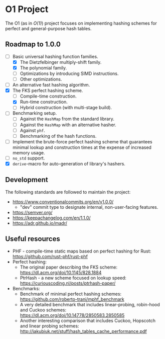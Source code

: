 # O1 Project

The O1 (as in _O(1)_) project focuses on implementing hashing schemes for perfect and
general-purpose hash tables.

## Roadmap to 1.0.0

- [ ] Basic universal hashing function families.
  - [x] The Dietzfelbinger multiply-shift family.
  - [x] The polynomial family.
  - [ ] Optimizations by introducing SIMD instructions.
  - [ ] Other optimizations.
- [ ] An alternative fast hashing algorithm.
- [x] The FKS perfect hashing scheme.
  - [ ] Compile-time construction.
  - [x] Run-time construction.
  - [ ] Hybrid construction (with multi-stage build).
- [ ] Benchmarking setup.
  - [ ] Against the `HashMap` from the standard library.
  - [ ] Against the `HashMap` with an alternative hasher.
  - [ ] Against `phf`.
  - [ ] Benchmarking of the hash functions.
- [ ] Implement the brute-force perfect hashing scheme that guarantees minimal lookup and construction times at
      the expense of increased memory usage.
- [ ] `no_std` support.
- [x] `derive`-macro for auto-generation of library's hashers.

## Development

The following standards are followed to maintain the project:
- https://www.conventionalcommits.org/en/v1.0.0/
  - "dev" commit type to designate internal, non-user-facing features.
- https://semver.org/
- https://keepachangelog.com/en/1.1.0/
- https://adr.github.io/madr/

## Useful resources

- PHF - compile-time static maps based on perfect hashing for Rust:
  https://github.com/rust-phf/rust-phf
- Perfect hashing:
  - The original paper describing the FKS scheme: https://dl.acm.org/doi/10.1145/828.1884
  - PtrHash - a new scheme focused on lookup speed: https://curiouscoding.nl/posts/ptrhash-paper/
- Benchmarks:
  - Benchmark of minimal perfect hashing schemes: https://github.com/roberto-trani/mphf_benchmark
  - A very detailed benchmark that includes linear-probing, robin-hood and Cuckoo schemes:
    https://dl.acm.org/doi/10.14778/2850583.2850585
  - Another interesting comparison that includes Cuckoo, Hopscotch and linear probing schemes:
    http://jakubiuk.net/stuff/hash_tables_cache_performance.pdf
